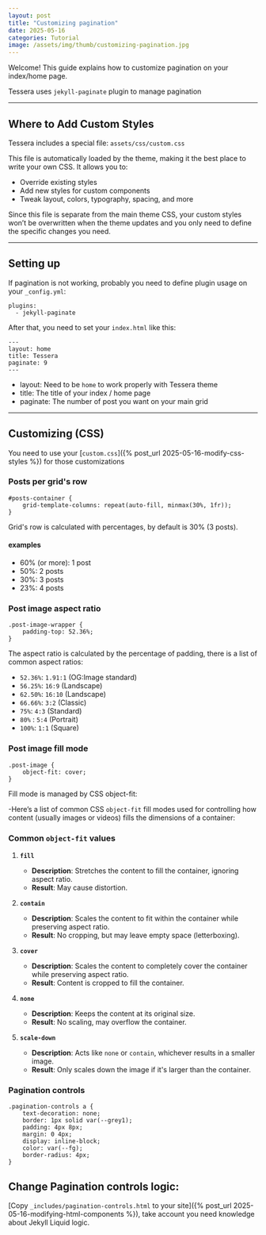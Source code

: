 ```yaml
---
layout: post
title: "Customizing pagination"
date: 2025-05-16
categories: Tutorial
image: /assets/img/thumb/customizing-pagination.jpg
---
```


Welcome! This guide explains how to customize pagination on your index/home page.

Tessera uses `jekyll-paginate` plugin to manage pagination

---

## Where to Add Custom Styles

Tessera includes a special file:
 `assets/css/custom.css`

This file is automatically loaded by the theme, making it the best place to write your own CSS. It allows you to:

* Override existing styles
* Add new styles for custom components
* Tweak layout, colors, typography, spacing, and more

Since this file is separate from the main theme CSS, your custom styles won’t be overwritten when the theme updates and you only need to define the specific changes you need.

---

## Setting up

If pagination is not working, probably you need to define plugin usage on your `_config.yml`:

```
plugins:
  - jekyll-paginate
```

After that, you need to set your `index.html` like this:

```
---
layout: home
title: Tessera
paginate: 9
---
```

- layout: Need to be `home` to work properly with Tessera theme
- title: The title of your index / home page
- paginate: The number of post you want on your main grid

---

## Customizing (CSS)

You need to use your [`custom.css`]({% post_url 2025-05-16-modify-css-styles %}) for those customizations

### Posts per grid's row

```
#posts-container {
    grid-template-columns: repeat(auto-fill, minmax(30%, 1fr));
}

```

Grid's row is calculated with percentages, by default is 30% (3 posts).

#### examples

- 60% (or more): 1 post
- 50%: 2 posts
- 30%: 3 posts
- 23%: 4 posts

### Post image aspect ratio

```
.post-image-wrapper {
    padding-top: 52.36%;
}
```

The aspect ratio is calculated by the percentage of padding, there is a list of common aspect ratios:

- `52.36%`: `1.91:1`  (OG:Image standard)
- `56.25%`: `16:9` (Landscape)
- `62.50%`: `16:10` (Landscape)
- `66.66%`: `3:2` (Classic)
- `75%`: `4:3` (Standard)
- `80%` : `5:4` (Portrait)
- `100%`: `1:1` (Square)

### Post image fill mode

```
.post-image {
    object-fit: cover;
}
```

Fill mode is managed by CSS object-fit:

-Here’s a list of common CSS `object-fit` fill modes used for controlling how content (usually images or videos) fills the dimensions of a container:

### Common `object-fit` values

1. **`fill`**

   * **Description**: Stretches the content to fill the container, ignoring aspect ratio.
   * **Result**: May cause distortion.

2. **`contain`**

   * **Description**: Scales the content to fit within the container while preserving aspect ratio.
   * **Result**: No cropping, but may leave empty space (letterboxing).

3. **`cover`**

   * **Description**: Scales the content to completely cover the container while preserving aspect ratio.
   * **Result**: Content is cropped to fill the container.

4. **`none`**

   * **Description**: Keeps the content at its original size.
   * **Result**: No scaling, may overflow the container.

5. **`scale-down`**

   * **Description**: Acts like `none` or `contain`, whichever results in a smaller image.
   * **Result**: Only scales down the image if it's larger than the container.

### Pagination controls

```
.pagination-controls a {
    text-decoration: none;
    border: 1px solid var(--grey1);
    padding: 4px 8px;
    margin: 0 4px;
    display: inline-block;
    color: var(--fg);
    border-radius: 4px;
}
```

## Change Pagination controls logic:

[Copy `_includes/pagination-controls.html` to your site]({% post_url 2025-05-16-modifying-html-components %}), take account you need knowledge about Jekyll Liquid logic.